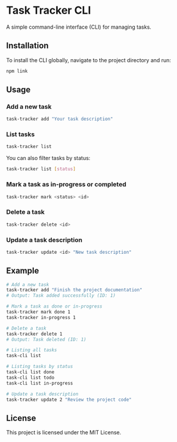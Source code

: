 # Task Tracker CLI

A simple command-line interface (CLI) for managing tasks.

## Installation

To install the CLI globally, navigate to the project directory and run:

```bash
npm link
```

## Usage

### Add a new task

```bash
task-tracker add "Your task description"
```

### List tasks

```bash
task-tracker list
```

You can also filter tasks by status:

```bash
task-tracker list [status]
```

### Mark a task as in-progress or completed

```bash
task-tracker mark <status> <id>
```

### Delete a task

```bash
task-tracker delete <id>
```

### Update a task description

```bash
task-tracker update <id> "New task description"
```

## Example

```bash
# Add a new task
task-tracker add "Finish the project documentation"
# Output: Task added successfully (ID: 1)

# Mark a task as done or in-progress
task-tracker mark done 1
task-tracker in-progress 1

# Delete a task
task-tracker delete 1
# Output: Task deleted (ID: 1)

# Listing all tasks
task-cli list

# Listing tasks by status
task-cli list done
task-cli list todo
task-cli list in-progress

# Update a task description
task-tracker update 2 "Review the project code"
```

## License

This project is licensed under the MIT License.